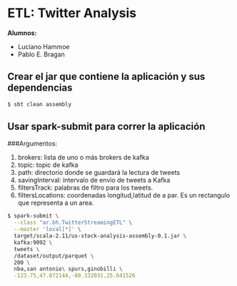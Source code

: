 # ETL: Twitter Analysis

<b>Alumnos:</b>
<ul><li>Luciano Hammoe</li><li>Pablo E. Bragan</li></ul>

## Crear el jar que contiene la aplicaci&oacute;n y sus dependencias
```bash
$ sbt clean assembly
```

## Usar spark-submit para correr la aplicaci&oacute;n

###Argumentos:
<ol>
    <li>brokers: lista de uno o m&aacute;s brokers de kafka</li>
    <li>topic: topic de kafka</li>
    <li>path: directorio donde se guardar&aacute; la lectura de tweets</li>
    <li>savingInterval: intervalo de env&iacute;o de tweets a Kafka</li>
    <li>filtersTrack: palabras de filtro para los tweets.</li>
    <li>filtersLocations: coordenadas longitud,latitud de a par. Es un rectangulo que representa a un area.</li>
</ol>

```bash
$ spark-submit \
  --class "ar.bh.TwitterStreamingETL" \
  --master 'local[*]' \
  target/scala-2.11/us-stock-analysis-assembly-0.1.jar \
  kafka:9092 \
  tweets \
  /dataset/output/parquet \
  200 \
  nba,san antonio\ spurs,ginobilli \
  -123.75,47.872144,-80.332031,25.641526
```
